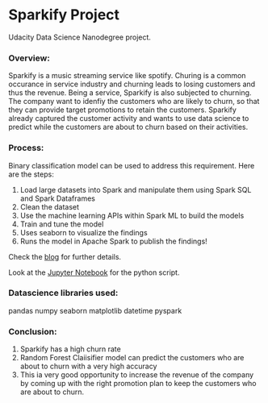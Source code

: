 # Sparkify Project
Udacity Data Science Nanodegree project.

### Overview:
Sparkify is a music streaming service like spotify. Churing is a common occurance in service 
industry and churning leads to losing customers and thus the revenue. Being a service, 
Sparkify is also subjected to churning. The company want to idenfiy the customers who are
likely to churn, so that they can provide target promotions to retain the customers. Sparkify
already captured the customer activity and wants to use data science to predict while the customers
are about to churn based on their activities.

### Process:
Binary classification model can be used to address this requirement. Here are the steps:
1. Load large datasets into Spark and manipulate them using Spark SQL and Spark Dataframes
2. Clean the dataset
3. Use the machine learning APIs within Spark ML to build the models
4. Train and tune the model
5. Uses seaborn to visualize the findings
6. Runs the model in Apache Spark to publish the findings!

Check the [blog](http://www.google.com) for further details.

Look at the [Jupyter Notebook](https://github.com/JambulingamD/Sparkify/blob/master/Sparkify.ipynb) for the python script.

### Datascience libraries used:
pandas
numpy
seaborn
matplotlib
datetime
pyspark

### Conclusion:
1. Sparkify has a high churn rate
2. Random Forest Claiisifier model can predict the customers who are about to churn with a very high accuracy
2. This ia very good opportunity to increase the revenue of the company by coming up with the right promotion plan to keep the customers who are about to churn.